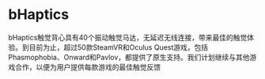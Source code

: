 # bHaptics

bHaptics触觉背心具有40个振动触觉马达，无延迟无线连接，带来最佳的触觉体验。到目前为止，超过50款SteamVR和Oculus Quest游戏，包括Phasmophobia、Onward和Pavlov，都提供了原生支持。我们计划继续与其他游戏合作，以便为用户提供每款游戏的最佳触觉反馈
